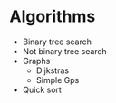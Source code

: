 # Algorithms
- Binary tree search
- Not binary tree search
- Graphs
  - Dijkstras
  - Simple Gps
- Quick sort
